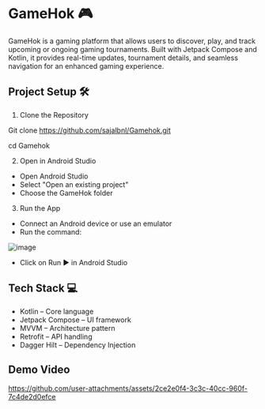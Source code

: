 # GameHok 🎮

GameHok is a gaming platform that allows users to discover, play, and track upcoming or ongoing gaming tournaments. Built with Jetpack Compose and Kotlin, it provides real-time updates, tournament details, and seamless navigation for an enhanced gaming experience.


## Project Setup 🛠️
1. Clone the Repository

Git clone https://github.com/sajalbnl/Gamehok.git

cd Gamehok

   
2. Open in Android Studio
- Open Android Studio
- Select "Open an existing project"
- Choose the GameHok folder

3. Run the App
- Connect an Android device or use an emulator
- Run the command:

![image](https://github.com/user-attachments/assets/3345955d-b0f0-4c7e-835c-bb7df8d59a0f)

- Click on Run ▶️ in Android Studio


## Tech Stack 💻
- Kotlin – Core language
- Jetpack Compose – UI framework
- MVVM – Architecture pattern
- Retrofit – API handling
- Dagger Hilt – Dependency Injection


## Demo Video



https://github.com/user-attachments/assets/2ce2e0f4-3c3c-40cc-960f-7c4de2d0efce



